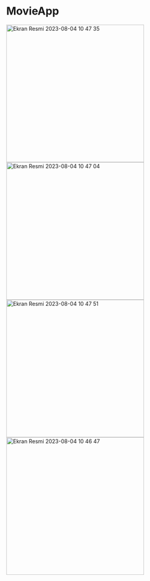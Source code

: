 # MovieApp

<img width="364" alt="Ekran Resmi 2023-08-04 10 47 35" src="https://github.com/eyuphanakkaya/MovieApp/assets/96181594/67aa73ea-2412-4408-8d55-6eae0df94442">
<img width="364" alt="Ekran Resmi 2023-08-04 10 47 04" src="https://github.com/eyuphanakkaya/MovieApp/assets/96181594/115e911f-af7b-4ef2-b4f4-372eb3e402cb">
<img width="364" alt="Ekran Resmi 2023-08-04 10 47 51" src="https://github.com/eyuphanakkaya/MovieApp/assets/96181594/6830e661-599e-4493-97be-78d893e423b2">
<img width="364" alt="Ekran Resmi 2023-08-04 10 46 47" src="https://github.com/eyuphanakkaya/MovieApp/assets/96181594/283e2c33-9b8e-42ef-9d07-0a1aeee3dcf8">

